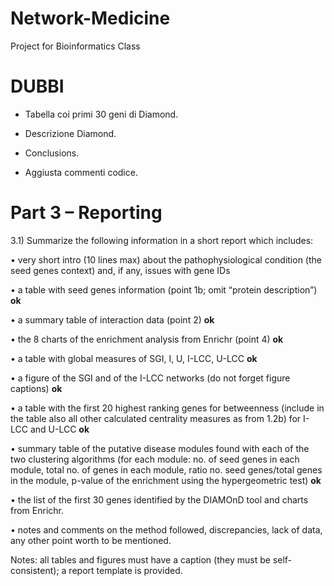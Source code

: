 # Network-Medicine
Project for Bioinformatics Class


# DUBBI

* Tabella coi primi 30 geni di Diamond.

* Descrizione Diamond.

* Conclusions.

* Aggiusta commenti codice.

# Part 3 – Reporting

3.1) Summarize the following information in a short report which includes:

• very short intro (10 lines max) about the pathophysiological condition (the seed genes context) and, if any, issues with gene IDs 

• a table with seed genes information (point 1b; omit “protein description”) <b>ok</b> 

• a summary table of interaction data (point 2) <b>ok</b> 
 
• the 8 charts of the enrichment analysis from Enrichr (point 4) <b>ok</b> 

• a table with global measures of SGI, I, U, I-LCC, U-LCC <b>ok</b> 

• a figure of the SGI and of the I-LCC networks (do not forget figure captions) <b>ok</b> 

• a table with the first 20 highest ranking genes for betweenness (include in the table
also all other calculated centrality measures as from 1.2b) for I-LCC and U-LCC <b>ok</b> 

• summary table of the putative disease modules found with each of the two clustering algorithms (for each module: no. of seed genes in each module, total no. of genes in each module, ratio no. seed genes/total genes in the module, p-value of the
enrichment using the hypergeometric test) <b>ok</b> 

• the list of the first 30 genes identified by the DIAMOnD tool and charts from Enrichr.

• notes and comments on the method followed, discrepancies, lack of data, any other
point worth to be mentioned.

Notes: all tables and figures must have a caption (they must be self-consistent); a report template is provided.
